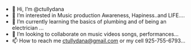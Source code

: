 - 👋 Hi, I’m @ctullydana
- 👀 I’m interested in Music production Awareness, Hapiness..and LIFE....
- 🌱 I’m currently learning the basics of plumbing and of being an electrician  ...
- 💞️ I’m looking to collaborate on music videos songs,  performances...
- 📫 How to reach me ctullydana@gmail.com or my cell 925-755-6793...

<!---
ctullydana/ctullydana is a ✨ special ✨ repository because its `README.md` (this file) appears on your GitHub profile.
You can click the Preview link to take a look at your changes.
--->
